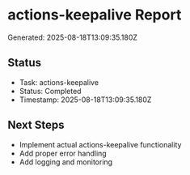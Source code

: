 # actions-keepalive Report

Generated: 2025-08-18T13:09:35.180Z

## Status
- Task: actions-keepalive
- Status: Completed
- Timestamp: 2025-08-18T13:09:35.180Z

## Next Steps
- Implement actual actions-keepalive functionality
- Add proper error handling
- Add logging and monitoring
